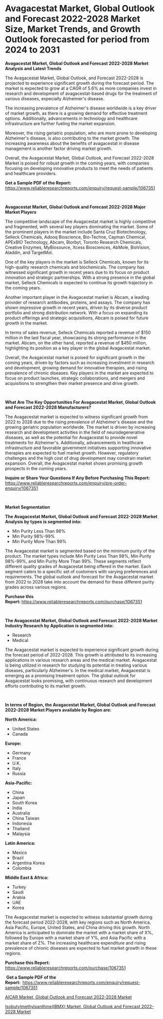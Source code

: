 <p><h1>Avagacestat Market, Global Outlook and Forecast 2022-2028 Market Size, Market Trends, and Growth Outlook forecasted for period from 2024 to 2031</h1></p><p><strong>Avagacestat Market, Global Outlook and Forecast 2022-2028 Market Analysis and Latest Trends</strong></p>
<p><p>The Avagacestat Market, Global Outlook, and Forecast 2022-2028 is projected to experience significant growth during the forecast period. The market is expected to grow at a CAGR of 5.6% as more companies invest in research and development of avagacestat-based drugs for the treatment of various diseases, especially Alzheimer's disease. </p><p>The increasing prevalence of Alzheimer's disease worldwide is a key driver of market growth, as there is a growing demand for effective treatment options. Additionally, advancements in technology and healthcare infrastructure are further fueling the market expansion. </p><p>Moreover, the rising geriatric population, who are more prone to developing Alzheimer's disease, is also contributing to the market growth. The increasing awareness about the benefits of avagacestat in disease management is another factor driving market growth.</p><p>Overall, the Avagacestat Market, Global Outlook, and Forecast 2022-2028 Market is poised for robust growth in the coming years, with companies focusing on developing innovative products to meet the needs of patients and healthcare providers.</p></p>
<p><strong>Get a Sample PDF of the Report:&nbsp;</strong> <a href="https://www.reliableresearchreports.com/enquiry/request-sample/1067351">https://www.reliableresearchreports.com/enquiry/request-sample/1067351</a></p>
<p>&nbsp;</p>
<p><strong>Avagacestat Market, Global Outlook and Forecast 2022-2028 Major Market Players</strong></p>
<p><p>The competitive landscape of the Avagacestat market is highly competitive and fragmented, with several key players dominating the market. Some of the prominent players in the market include Santa Cruz Biotechnology, Selleck Chemicals, Adooq Bioscience, Bio-Techne, Cayman Chemical, APExBIO Technology, Abcam, Biorbyt, Toronto Research Chemicals, Creative Enzymes, MyBiosource, Xcess Biosciences, AbMole, BioVision, Aladdin, and TargetMol.</p><p>One of the key players in the market is Selleck Chemicals, known for its high-quality research chemicals and biochemicals. The company has witnessed significant growth in recent years due to its focus on product innovation and strategic partnerships. With a strong presence in the global market, Selleck Chemicals is expected to continue its growth trajectory in the coming years.</p><p>Another important player in the Avagacestat market is Abcam, a leading provider of research antibodies, proteins, and assays. The company has shown impressive growth in recent years, driven by its diverse product portfolio and strong distribution network. With a focus on expanding its product offerings and strategic acquisitions, Abcam is poised for future growth in the market.</p><p>In terms of sales revenue, Selleck Chemicals reported a revenue of $150 million in the last fiscal year, showcasing its strong performance in the market. Abcam, on the other hand, reported a revenue of $450 million, highlighting its position as a key player in the global Avagacestat market.</p><p>Overall, the Avagacestat market is poised for significant growth in the coming years, driven by factors such as increasing investment in research and development, growing demand for innovative therapies, and rising prevalence of chronic diseases. Key players in the market are expected to focus on product launches, strategic collaborations, and mergers and acquisitions to strengthen their market presence and drive growth.</p></p>
<p>&nbsp;</p>
<p><strong>What Are The Key Opportunities For Avagacestat Market, Global Outlook and Forecast 2022-2028 Manufacturers?</strong></p>
<p><p>The Avagacestat market is expected to witness significant growth from 2022 to 2028 due to the rising prevalence of Alzheimer's disease and the growing geriatric population worldwide. The market is driven by increasing research and development activities in the field of neurodegenerative diseases, as well as the potential for Avagacestat to provide novel treatments for Alzheimer's. Additionally, advancements in healthcare infrastructure and favorable government initiatives supporting innovative therapies are expected to fuel market growth. However, regulatory challenges and the high cost of drug development may constrain market expansion. Overall, the Avagacestat market shows promising growth prospects in the coming years.</p></p>
<p><strong>Inquire or Share Your Questions If Any Before Purchasing This Report:</strong> <a href="https://www.reliableresearchreports.com/enquiry/pre-order-enquiry/1067351">https://www.reliableresearchreports.com/enquiry/pre-order-enquiry/1067351</a></p>
<p>&nbsp;</p>
<p><strong>Market Segmentation</strong></p>
<p><strong>The Avagacestat Market, Global Outlook and Forecast 2022-2028 Market Analysis by types is segmented into:</strong></p>
<p><ul><li>Min Purity Less Than 98%</li><li>Min Purity 98%-99%</li><li>Min Purity More Than 99%</li></ul></p>
<p><p>The Avagacestat market is segmented based on the minimum purity of the product. The market types include Min Purity Less Than 98%, Min Purity 98%-99%, and Min Purity More Than 99%. These segments reflect different quality grades of Avagacestat being offered in the market. Each segment caters to a specific set of customers with varying preferences and requirements. The global outlook and forecast for the Avagacestat market from 2022 to 2028 take into account the demand for these different purity grades across various regions.</p></p>
<p><strong>Purchase this Report:&nbsp;</strong><a href="https://www.reliableresearchreports.com/purchase/1067351">https://www.reliableresearchreports.com/purchase/1067351</a></p>
<p>&nbsp;</p>
<p><strong>The Avagacestat Market, Global Outlook and Forecast 2022-2028 Market Industry Research by Application is segmented into:</strong></p>
<p><ul><li>Research</li><li>Medical</li></ul></p>
<p><p>The Avagacestat market is expected to experience significant growth during the forecast period of 2022-2028. This growth is attributed to its increasing applications in various research areas and the medical market. Avagacestat is being utilized in research for studying its potential in treating various diseases, particularly Alzheimer's. In the medical market, Avagacestat is emerging as a promising treatment option. The global outlook for Avagacestat looks promising, with continuous research and development efforts contributing to its market growth.</p></p>
<p>&nbsp;</p>
<p><strong>In terms of Region, the Avagacestat Market, Global Outlook and Forecast 2022-2028 Market Players available by Region are:</strong></p>
<p>
    <p> <strong> North America: </strong>
        <ul>
            <li>United States</li>
            <li>Canada</li>
        </ul>
        </p> 
    <p> <strong> Europe: </strong>
        <ul>
            <li>Germany</li>
            <li>France</li>
            <li>U.K.</li>
            <li>Italy</li>
            <li>Russia</li>
        </ul>
        </p> 
    <p> <strong> Asia-Pacific: </strong>
        <ul>
            <li>China</li>
            <li>Japan</li>
            <li>South Korea</li>
            <li>India</li>
            <li>Australia</li>
            <li>China Taiwan</li>
            <li>Indonesia</li>
            <li>Thailand</li>
            <li>Malaysia</li>
        </ul>
        </p> 
    <p> <strong> Latin America: </strong>
        <ul>
            <li>Mexico</li>
            <li>Brazil</li>
            <li>Argentina Korea</li>
            <li>Colombia</li>
        </ul>
        </p> 
    <p> <strong> Middle East & Africa: </strong>
        <ul>
            <li>Turkey</li>
            <li>Saudi</li>
            <li>Arabia</li>
            <li>UAE</li>
            <li>Korea</li>
        </ul>
    </p>
    </p>
<p><p>The Avagacestat market is expected to witness substantial growth during the forecast period 2022-2028, with key regions such as North America, Asia Pacific, Europe, United States, and China driving this growth. North America is anticipated to dominate the market with a market share of X%, followed by Europe with a market share of Y%, and Asia Pacific with a market share of Z%. The increasing healthcare expenditure and rising prevalence of chronic diseases are expected to fuel market growth in these regions.</p></p>
<p><strong>Purchase this Report: </strong><a href="https://www.reliableresearchreports.com/purchase/1067351">https://www.reliableresearchreports.com/purchase/1067351</a></p>
<p>&nbsp;<strong>Get a Sample PDF of the Report:&nbsp;&nbsp;</strong><a href="https://www.reliableresearchreports.com/enquiry/request-sample/1067351">https://www.reliableresearchreports.com/enquiry/request-sample/1067351</a></p>
<p><strong></strong></p>
<p><p><a href="https://github.com/nathandecarvalho/Market-Research-Report-List-1/blob/main/aicar-market-global-outlook-and-forecast-2022-2028-market.md">AICAR Market, Global Outlook and Forecast 2022-2028 Market</a></p><p><a href="https://github.com/kosella/Market-Research-Report-List-1/blob/main/isobutylmethylxanthineibmx-market-global-outlook-and-forecast-2022-2028-market.md">Isobutylmethylxanthine(IBMX) Market, Global Outlook and Forecast 2022-2028 Market</a></p></p>
